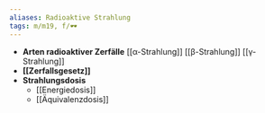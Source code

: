 ```yaml
---
aliases: Radioaktive Strahlung
tags: m/m19, f/🕶️
---
```

- **Arten radioaktiver Zerfälle**
	[[α-Strahlung]]
	[[β-Strahlung]]
	[[γ-Strahlung]]
- **[[Zerfallsgesetz]]**
- **Strahlungsdosis**
	- [[Energiedosis]]
	- [[Äquivalenzdosis]]